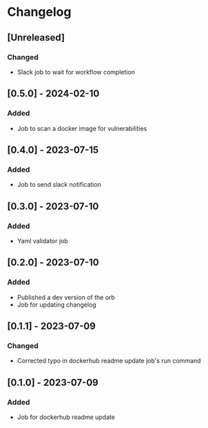 # Changelog

## [Unreleased]
### Changed
- Slack job to wait for workflow completion

## [0.5.0] - 2024-02-10
### Added
- Job to scan a docker image for vulnerabilities

## [0.4.0] - 2023-07-15
### Added
- Job to send slack notification

## [0.3.0] - 2023-07-10
### Added
- Yaml validator job

## [0.2.0] - 2023-07-10
### Added
- Published a dev version of the orb
- Job for updating changelog

## [0.1.1] - 2023-07-09
### Changed
- Corrected typo in dockerhub readme update job's run command

## [0.1.0] - 2023-07-09
### Added
- Job for dockerhub readme update